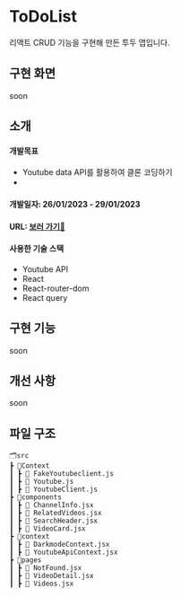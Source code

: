 # ToDoList
리액트 CRUD 기능을 구현해 만든 투두 앱입니다.

## 구현 화면
soon

## 소개
#### 개발목표
- Youtube data API를 활용하여 클론 코딩하기
- 

#### 개발일자: 26/01/2023 - 29/01/2023
#### URL: [보러 가기👀](https://jade-sawine-3c5c70.netlify.app/)
#### 사용한 기술 스택 
- Youtube API
- React
- React-router-dom
- React query

## 구현 기능
soon

## 개선 사항
soon

## 파일 구조
```
🗂️src
┣ 📂Context
┃ ┣ 📄 FakeYoutubeclient.js
┃ ┣ 📄 Youtube.js
┃ ┣ 📄 YoutubeClient.js
┣ 📂components
┃ ┣ 📄 ChannelInfo.jsx
┃ ┣ 📄 RelatedVideos.jsx
┃ ┣ 📄 SearchHeader.jsx
┃ ┣ 📄 VideoCard.jsx
┣ 📂context
┃ ┣ 📄 DarkmodeContext.jsx
┃ ┣ 📄 YoutubeApiContext.jsx
┣ 📂pages
┃ ┣ 📄 NotFound.jsx
┃ ┣ 📄 VideoDetail.jsx
┃ ┣ 📄 Videos.jsx

```
